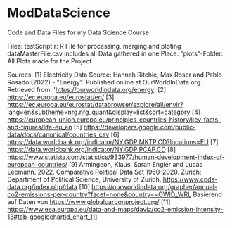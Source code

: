 # ModDataScience
Code and Data Files for my Data Science Course


Files:
testScript.r: R File for processing, merging and ploting
dataMasterFile.csv includes all Data gathered in one Place.
"plots"-Folder: All Plots made for the Project


Sources:
[1] 
Electricity Data Source: Hannah Ritchie, Max Roser and Pablo Rosado (2022) - "Energy". Published online at OurWorldInData.org. Retrieved from: 'https://ourworldindata.org/energy' 
[2] 
https://ec.europa.eu/eurostat/en/
[3] 
https://ec.europa.eu/eurostat/databrowser/explore/all/envir?lang=en&subtheme=nrg.nrg_quant&display=list&sort=category
[4] 
https://european-union.europa.eu/principles-countries-history/key-facts-and-figures/life-eu_en
[5] 
https://developers.google.com/public-data/docs/canonical/countries_csv
[6] 
https://data.worldbank.org/indicator/NY.GDP.MKTP.CD?locations=EU
[7] 
https://data.worldbank.org/indicator/NY.GDP.PCAP.CD
[8]
https://www.statista.com/statistics/933977/human-development-index-of-european-countries/
[9]
Armingeon, Klaus, Sarah Engler and Lucas Leemann. 2022.
Comparative Political Data Set 1960-2020.
Zurich: Department of Political Science, University of Zurich.
https://www.cpds-data.org/index.php/data
[10]
https://ourworldindata.org/grapher/annual-co2-emissions-per-country?facet=none&country=~OWID_WRL
Basierend auf Daten von https://www.globalcarbonproject.org/
[11] 
https://www.eea.europa.eu/data-and-maps/daviz/co2-emission-intensity-13#tab-googlechartid_chart_11]
